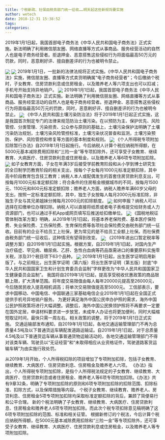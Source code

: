 ```yaml
---
title: 个税新政、社保由税务部门统一征收……明天起这些新规将要实施
author: wetech
date: 2018-12-31 15:38:52
tags: 
categories: 
---
```

2019年1月1日起，我国首部电子商务法《中华人民共和国电子商务法》正式实施。新法明确了利用微信朋友圈、网络直播等方式从事商品、服务经营活动的自然人也是电子商务经营者。拒退押金、恶意搭售这些侵权行为将面临最高50万元的罚款，同时，恶意刷好评、擅自删差评的行为也被明令禁止。
<!-- more -->
<img align="center" border="0" src="https://imgcdn.yicai.com/uppics/images/2018/12/f06410a460df4661e006a611e8cf6080.jpg" />
<img align="center" border="0" src="https://imgcdn.yicai.com/uppics/images/2018/12/ea31ddc738db59dc262a7e78535674e2.jpg" />
2019年1月1日，一批新的法律法规将正式实施。《中华人民共和国电子商务法》实施，微信朋友圈、直播等方式卖货明确属“电子商务经营者”；今后缴纳个税时，子女教育、住房贷款利息或住房租金，以及赡养老人等六项支出也可以扣减；手机号开始支持异地销户。
<img align="center" border="0" src="https://imgcdn.yicai.com/uppics/images/2018/12/02366eeb87c6a34f7525151725faced1.jpg" />
2019年1月1日起，我国首部电子商务法《中华人民共和国电子商务法》正式实施。新法明确了利用微信朋友圈、网络直播等方式从事商品、服务经营活动的自然人也是电子商务经营者。拒退押金、恶意搭售这些侵权行为将面临最高50万元的罚款，同时，恶意刷好评、擅自删差评的行为也被明令禁止。
<img align="center" border="0" src="https://imgcdn.yicai.com/uppics/images/2018/12/fdc33dcd0474153b8321d1347619d0e5.jpg" />
《中华人民共和国土壤污染防治法》将于2019年1月1日起正式实施，这是我国首次制定专门的法律来规范防治土壤污染。在以预防为主、保护优先、风险管控、分类管理、污染担责、公众参与原则的基础上，土壤污染保护法明确了土壤污染防治规划，土壤污染风险管控标准，土壤污染状况普查和监测，土壤污染预防、保护、风险管控和修复等方面的基本制度和规则。
<img align="center" border="0" src="https://imgcdn.yicai.com/uppics/images/2018/12/622649f0dbd0f9b2c290e4dfee7806b6.jpg" />
《个人所得税专项附加扣除暂行办法》自2019年1月1日起施行。今后纳税人计算个税应纳税所得额，在5000元基本减除费用扣除和“三险一金”等专项扣除外，还可享受子女教育、继续教育、大病医疗、住房贷款利息或住房租金，以及赡养老人等6项专项附加扣除。
<img align="center" border="0" src="https://imgcdn.yicai.com/uppics/images/2018/12/52c5a16141fbea6ef85a89a91b01fd4a.jpg" />
如子女教育方面，子女在年满3岁后接受学前教育阶段和从小学到博士研究生的全日制学历教育阶段的相关支出，按每个子女每月1000元标准定额扣除，其中高中阶段教育包含技工教育；纳税人本人或配偶发生的首套住房贷款利息支出，可按每月1000元标准定额扣除；符合条件的住房租金根据城市的不同，按每月1500元、1100元和800元标准定额扣除；赡养老人方面，纳税人赡养年满60岁父母的支出，按照一定标准定额扣除，其中，独生子女按每人每月2000元标准扣除，非独生子女与其兄弟姐妹分摊每月2000元的扣除额度。
<img align="center" border="0" src="https://imgcdn.yicai.com/uppics/images/2018/12/ba794681d5fe48f736dfac54183c3e07.jpg" />
如何申报？纳税人可以选择在扣缴单位办理扣除。纳税人可以直接将纸质或者电子表格提交给财务或人力资源部门，也可以通过手机App或网页填写后推送给扣缴单位。
<img align="center" border="0" src="https://imgcdn.yicai.com/uppics/images/2018/12/ca3fc6e2c98c560a606e99271b054df7.jpg" />
《国税地税征管体制改革方案》明确，从2019年1月1日起，将基本养老保险费、基本医疗保险费、失业保险费、工伤保险费、生育保险费等各项社会保险费交由税务部门统一征收。目前有的企业不给员工上社保，更为常见的是不给员工全额上社保。而社保费由税务部门统一征收后，这种情况有望得到改变。
<img align="center" border="0" src="https://imgcdn.yicai.com/uppics/images/2018/12/d1d3665f5bf475ee8c4e89e823e63acf.jpg" />
《2019年进出口暂定税率等调整方案》自2019年1月1日起实施。根据方案，自2019年1月1日起，对国内生产治疗癌症、罕见病、糖尿病、乙肝、急性白血病等药品亟需进口的重要原料实施零关税，涉及31个税目项下63个品种。
<img align="center" border="0" src="https://imgcdn.yicai.com/uppics/images/2018/12/e1526a2657cfd71387b4f3f5f3f6b60f.jpg" />
2019年1月1日起，出生医学证明启用新版了。与之前相比，出生医学证明（第六版）将出生医学证明（第五版）封底“中华人民共和国国家卫生和计划生育委员会监制”字样更改为“中华人民共和国国家卫生健康委员会监制”。
我国将自2019年1月1日起，提高享受税收优惠政策的商品限额上限，扩大清单范围。将年度交易限值由每人每年20000元提高至26000元，今后随居民收入提高相机调高；将单次交易限值提高至5000元。
工信部表示，要求中国移动、中国电信、中国联通三家基础电信企业2019年1月1日起在全国正式提供手机号异地销户服务。
为更好满足海外中国公民申办护照的需求，海外中国公民护照政策将进行大幅调整。调整后，海外中国公民换领护照将不再要求一定要在国外定居，申请材料要求进一步放宽，未成年人办证也将更加便利，同时大幅缩短取证时间，最快只需一周左右。相关政策的调整，将于2019年1月1日正式实施。
交通运输部发布通知，自2019年1月1日起，各地交通运输管理部门不再为总质量4.5吨及以下普通货运车辆配发道路运输证。自2019年1月1日起，对于总质量4.5吨及以下普通货运车辆从事普通货物运输活动的，各地交通运输管理部门不得对该类车辆、驾驶员以“无证经营”和“未取得相应从业资格证件，驾驶道路客货运输车辆”为由实施行政处罚。
 
 
从2019年1月开始，个人所得税扣除的项目增加了专项附加扣除，包括子女教育、继续教育、大病医疗、住房贷款利息、住房租金及赡养老人六项。
《办法》指出，个人所得税专项附加扣除，是指个人所得税法规定的子女教育、继续教育、大病医疗、住房贷款利息或者住房租金、赡养老人等6项专项附加扣除。《办法》共有9章32条，明确了专项附加扣除的原则和6项专项附加扣除的扣除范围、扣除标准、扣除方式，以及保障措施等内容。
个税子女教育、继续教育、赡养老人、房贷利息、住房租金5项专项附加扣除均采取标准定额扣除的背后，兼顾了简便易行和公平合理。
新的个税法明确了子女教育、继续教育、大病医疗、住房贷款利息、住房租金和赡养老人6项专项附加扣除。而此次个税专项扣除意见稿明确了这6项专项附加扣除的范围、标准和相关征管。
根据新修订的个税法，今后计算个税应纳税所得额，在5000元基本减除费用扣除和“三险一金”等专项扣除外，还可享受子女教育、继续教育、大病医疗、住房贷款利息或住房租金，以及赡养老人等专项附加扣除。
